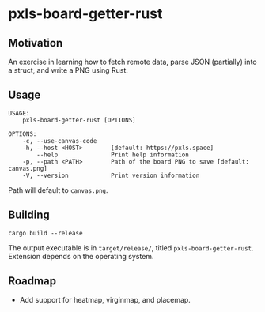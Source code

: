 # pxls-board-getter-rust

## Motivation

An exercise in learning how to fetch remote data, parse JSON (partially) into a struct, and write a PNG using Rust.

## Usage

```
USAGE:
    pxls-board-getter-rust [OPTIONS]

OPTIONS:
    -c, --use-canvas-code    
    -h, --host <HOST>        [default: https://pxls.space]
        --help               Print help information
    -p, --path <PATH>        Path of the board PNG to save [default: canvas.png]
    -V, --version            Print version information
```
Path will default to `canvas.png`.

## Building

```
cargo build --release
```
The output executable is in `target/release/`, titled `pxls-board-getter-rust`. Extension depends on the operating system.

## Roadmap

- Add support for heatmap, virginmap, and placemap.

